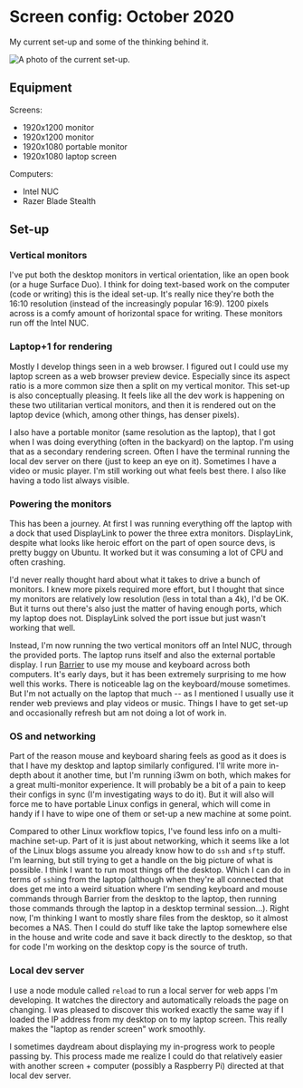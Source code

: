 # Screen config: October 2020

My current set-up and some of the thinking behind it.

![A photo of the current set-up.](https://grant-uploader.s3.amazonaws.com/2024-08-23-17-49-14-2000.jpg)

## Equipment

Screens:
- 1920x1200 monitor
- 1920x1200 monitor
- 1920x1080 portable monitor
- 1920x1080 laptop screen

Computers:
- Intel NUC
- Razer Blade Stealth

## Set-up

### Vertical monitors

I've put both the desktop monitors in vertical orientation, like an open book (or a huge Surface Duo). I think for doing text-based work on the computer (code or writing) this is the ideal set-up. It's really nice they're both the 16:10 resolution (instead of the increasingly popular 16:9). 1200 pixels across is a comfy amount of horizontal space for writing. These monitors run off the Intel NUC.

### Laptop+1 for rendering

Mostly I develop things seen in a web browser. I figured out I could use my laptop screen as a web browser preview device. Especially since its aspect ratio is a more common size then a split on my vertical monitor. This set-up is also conceptually pleasing. It feels like all the dev work is happening on these two utilitarian vertical monitors, and then it is rendered out on the laptop device (which, among other things, has denser pixels).

I also have a portable monitor (same resolution as the laptop), that I got when I was doing everything (often in the backyard) on the laptop. I'm using that as a secondary rendering screen. Often I have the terminal running the local dev server on there (just to keep an eye on it). Sometimes I have a video or music player. I'm still working out what feels best there. I also like having a todo list always visible.

### Powering the monitors

This has been a journey. At first I was running everything off the laptop with a dock that used DisplayLink to power the three extra monitors. DisplayLink, despite what looks like heroic effort on the part of open source devs, is pretty buggy on Ubuntu. It worked but it was consuming a lot of CPU and often crashing.

I'd never really thought hard about what it takes to drive a bunch of monitors. I knew more pixels required more effort, but I thought that since my monitors are relatively low resolution (less in total than a 4k), I'd be OK. But it turns out there's also just the matter of having enough ports, which my laptop does not. DisplayLink solved the port issue but just wasn't working that well.

Instead, I'm now running the two vertical monitors off an Intel NUC, through the provided ports. The laptop runs itself and also the external portable display. I run [Barrier](https://flathub.org/apps/details/com.github.debauchee.barrier) to use my mouse and keyboard across both computers. It's early days, but it has been extremely surprising to me how well this works. There is noticeable lag on the keyboard/mouse sometimes. But I'm not actually on the laptop that much -- as I mentioned I usually use it render web previews and play videos or music. Things I have to get set-up and occasionally refresh but am not doing a lot of work in.

### OS and networking

Part of the reason mouse and keyboard sharing feels as good as it does is that I have my desktop and laptop similarly configured. I'll write more in-depth about it another time, but I'm running i3wm on both, which makes for a great multi-monitor experience. It will probably be a bit of a pain to keep their configs in sync (I'm investigating ways to do it). But it will also will force me to have portable Linux configs in general, which will come in handy if I have to wipe one of them or set-up a new machine at some point.

Compared to other Linux workflow topics, I've found less info on a multi-machine set-up. Part of it is just about networking, which it seems like a lot of the Linux blogs assume you already know how to do `ssh` and `sftp` stuff. I'm learning, but still trying to get a handle on the big picture of what is possible. I think I want to run most things off the desktop. Which I can do in terms of `ssh`ing from the laptop (although when they're all connected that does get me into a weird situation where I'm sending keyboard and mouse commands through Barrier from the desktop to the laptop, then running those commands through the laptop in a desktop terminal session...). Right now, I'm thinking I want to mostly share files from the desktop, so it almost becomes a NAS. Then I could do stuff like take the laptop somewhere else in the house and write code and save it back directly to the desktop, so that for code I'm working on the desktop copy is the source of truth.

### Local dev server

I use a node module called `reload` to run a local server for web apps I'm developing. It watches the directory and automatically reloads the page on changing. I was pleased to discover this worked exactly the same way if I loaded the IP address from my desktop on to my laptop screen. This really makes the "laptop as render screen" work smoothly.

I sometimes daydream about displaying my in-progress work to people passing by. This process made me realize I could do that relatively easier with another screen + computer (possibly a Raspberry Pi) directed at that local dev server.
